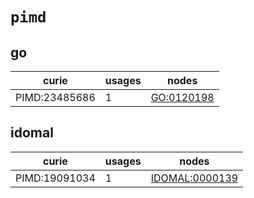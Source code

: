 # `pimd`

## go

| curie         |   usages | nodes                                                   |
|---------------|----------|---------------------------------------------------------|
| PIMD:23485686 |        1 | [GO:0120198](http://purl.obolibrary.org/obo/GO_0120198) |

## idomal

| curie         |   usages | nodes                                                           |
|---------------|----------|-----------------------------------------------------------------|
| PIMD:19091034 |        1 | [IDOMAL:0000139](http://purl.obolibrary.org/obo/IDOMAL_0000139) |

